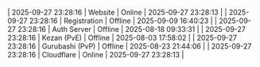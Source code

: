 | 2025-09-27 23:28:16 | Website | Online | 2025-09-27 23:28:13 |
| 2025-09-27 23:28:16 | Registration | Offline | 2025-09-09 16:40:23 |
| 2025-09-27 23:28:16 | Auth Server | Offline | 2025-08-18 09:33:31 |
| 2025-09-27 23:28:16 | Kezan (PvE) | Offline | 2025-08-03 17:58:02 |
| 2025-09-27 23:28:16 | Gurubashi (PvP) | Offline | 2025-08-23 21:44:06 |
| 2025-09-27 23:28:16 | Cloudflare | Online | 2025-09-27 23:28:13 |
